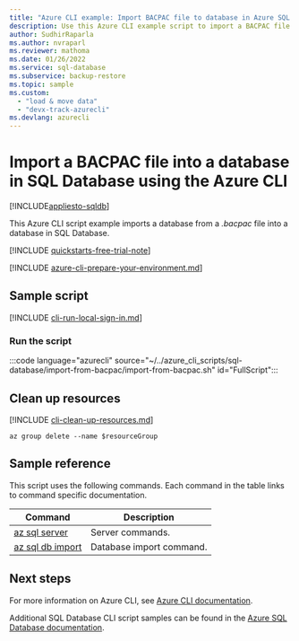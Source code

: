 ```yaml
---
title: "Azure CLI example: Import BACPAC file to database in Azure SQL Database"
description: Use this Azure CLI example script to import a BACPAC file into a database in Azure SQL Database
author: SudhirRaparla
ms.author: nvraparl
ms.reviewer: mathoma
ms.date: 01/26/2022
ms.service: sql-database
ms.subservice: backup-restore
ms.topic: sample
ms.custom:
  - "load & move data"
  - "devx-track-azurecli"
ms.devlang: azurecli
---
```


# Import a BACPAC file into a database in SQL Database using the Azure CLI

[!INCLUDE[appliesto-sqldb](../../includes/appliesto-sqldb.md)]

This Azure CLI script example imports a database from a *.bacpac* file into a database in SQL Database.  

[!INCLUDE [quickstarts-free-trial-note](../../includes/quickstarts-free-trial-note.md)]

[!INCLUDE [azure-cli-prepare-your-environment.md](~/../azure-sql/reusable-content/azure-cli/azure-cli-prepare-your-environment.md)]

## Sample script

[!INCLUDE [cli-run-local-sign-in.md](../../includes/cli-run-local-sign-in.md)]

### Run the script

:::code language="azurecli" source="~/../azure_cli_scripts/sql-database/import-from-bacpac/import-from-bacpac.sh" id="FullScript":::

## Clean up resources

[!INCLUDE [cli-clean-up-resources.md](../../includes/cli-clean-up-resources.md)]

```azurecli
az group delete --name $resourceGroup
```

## Sample reference

This script uses the following commands. Each command in the table links to command specific documentation.

| Command | Description |
|---|---|
| [az sql server](/cli/azure/sql/server) | Server commands. |
| [az sql db import](/cli/azure/sql/db#az-sql-db-import) | Database import command. |

## Next steps

For more information on Azure CLI, see [Azure CLI documentation](/cli/azure).

Additional SQL Database CLI script samples can be found in the [Azure SQL Database documentation](../az-cli-script-samples-content-guide.md).
